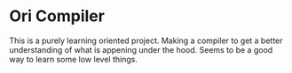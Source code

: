 # Ori Compiler

This is a purely learning oriented project. Making a compiler to get a better understanding of what is appening under the hood. Seems to be a good way to learn some low level things.